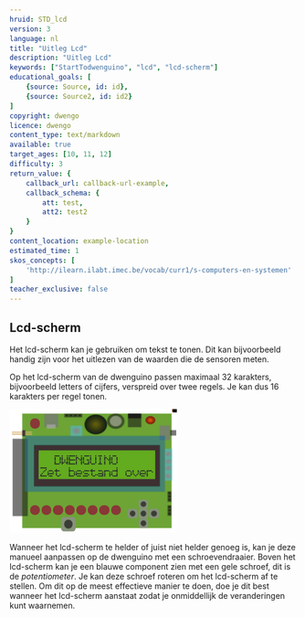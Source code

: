 ```yaml
---
hruid: STD_lcd
version: 3
language: nl
title: "Uitleg Lcd"
description: "Uitleg Lcd"
keywords: ["StartTodwenguino", "lcd", "lcd-scherm"]
educational_goals: [
    {source: Source, id: id}, 
    {source: Source2, id: id2}
]
copyright: dwengo
licence: dwengo
content_type: text/markdown
available: true
target_ages: [10, 11, 12]
difficulty: 3
return_value: {
    callback_url: callback-url-example,
    callback_schema: {
        att: test,
        att2: test2
    }
}
content_location: example-location
estimated_time: 1
skos_concepts: [
    'http://ilearn.ilabt.imec.be/vocab/curr1/s-computers-en-systemen'
]
teacher_exclusive: false
---
```

## Lcd-scherm

Het lcd-scherm kan je gebruiken om tekst te tonen. Dit kan bijvoorbeeld handig zijn voor het uitlezen van de waarden die de sensoren meten.

Op het lcd-scherm van de dwenguino passen maximaal 32 karakters, bijvoorbeeld letters of cijfers, verspreid over twee regels. Je kan dus 16 karakters per regel tonen. 

![](embed/Dwenguino.png "Afbeelding lcd")  

Wanneer het lcd-scherm te helder of juist niet helder genoeg is, kan je deze manueel aanpassen op de dwenguino met een schroevendraaier. Boven het lcd-scherm kan je een blauwe component zien met een gele schroef, dit is de *potentiometer*. Je kan deze schroef roteren om het lcd-scherm af te stellen. Om dit op de meest effectieve manier te doen, doe je dit best wanneer het lcd-scherm aanstaat zodat je onmiddellijk de veranderingen kunt waarnemen.